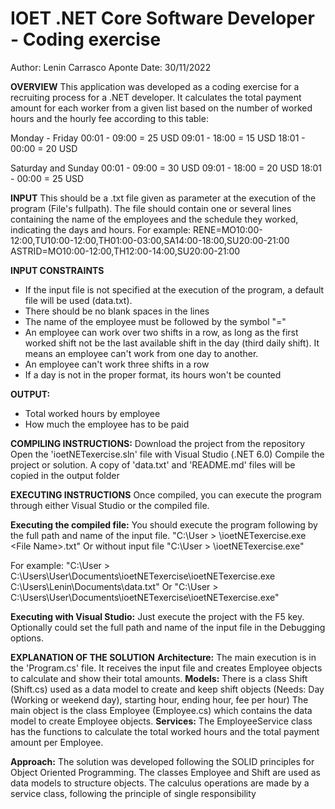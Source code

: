 ﻿# IOET .NET Core Software Developer - Coding exercise

Author: Lenin Carrasco Aponte
Date: 30/11/2022

**OVERVIEW**
This application was developed as a coding exercise for a recruiting process for a .NET developer.
It calculates the total payment amount for each worker from a given list based on the number of
worked hours and the hourly fee according to this table:

Monday - Friday
00:01 - 09:00 = 25 USD
09:01 - 18:00 = 15 USD
18:01 - 00:00 = 20 USD

Saturday and Sunday
00:01 - 09:00 = 30 USD
09:01 - 18:00 = 20 USD
18:01 - 00:00 = 25 USD

**INPUT**
This should be a .txt file given as parameter at the execution of the program (File's fullpath).
The file should contain one or several lines containing the name of the employees and the schedule 
they worked, indicating the days and hours.
For example:
RENE=MO10:00-12:00,TU10:00-12:00,TH01:00-03:00,SA14:00-18:00,SU20:00-21:00
ASTRID=MO10:00-12:00,TH12:00-14:00,SU20:00-21:00

**INPUT CONSTRAINTS**
* If the input file is not specified at the execution of the program, a default file will be used (data.txt).
* There should be no blank spaces in the lines
* The name of the employee must be followed by the symbol "="
* An employee can work over two shifts in a row, as long as the first worked shift not be the last 
available shift in the day (third daily shift). It means an employee can't work from one day to another.
* An employee can't work three shifts in a row
* If a day is not in the proper format, its hours won't be counted

**OUTPUT:**
* Total worked hours by employee
* How much the employee has to be paid

**COMPILING INSTRUCTIONS:**
Download the project from the repository
Open the 'ioetNETexercise.sln' file with Visual Studio (.NET 6.0)
Compile the project or solution. A copy of 'data.txt' and 'README.md' files will be copied in the output folder

**EXECUTING INSTRUCTIONS**
Once compiled, you can execute the program through either Visual Studio or the compiled file.

**Executing the compiled file:**
You should execute the program following by the full path and name of the input file.
"C:\User > <Output Directory>\ioetNETexercise.exe <File Directory>\<File Name>.txt"
Or without input file
"C:\User > <Output Directory>\ioetNETexercise.exe"

For example:
"C:\User > C:\Users\User\Documents\ioetNETexercise\ioetNETexercise.exe C:\Users\Lenin\Documents\data.txt"
Or
"C:\User > C:\Users\User\Documents\ioetNETexercise\ioetNETexercise.exe"

**Executing with Visual Studio:**
Just execute the project with the F5 key.
Optionally could set the full path and name of the input file in the Debugging options.

**EXPLANATION OF THE SOLUTION**
**Architecture:**
The main execution is in the 'Program.cs' file. It receives the input file and creates Employee objects
to calculate and show their total amounts.
**Models:**
There is a class Shift (Shift.cs) used as a data model to create and keep shift objects (Needs: Day 
(Working or weekend day), starting hour, ending hour, fee per hour)
The main object is the class Employee (Employee.cs) which contains the data model to create 
Employee objects.
**Services:**
The EmployeeService class has the functions to calculate the total worked hours and the total 
payment amount per Employee.

**Approach:**
The solution was developed following the SOLID principles for Object Oriented Programming.
The classes Employee and Shift are used as data models to structure objects.
The calculus operations are made by a service class, following the principle of single responsibility